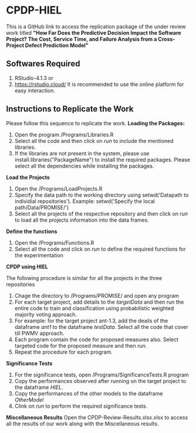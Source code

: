 # CPDP-HIEL
This is a GitHub link to access the replication package of the under review work titled **"How Far Does the Predictive Decision Impact the Software Project? The Cost, Service Time, and Failure Analysis from a Cross-Project Defect Prediction Model"** 


Softwares Required
-----------------------------------

1. RStudio-4.1.3 or
2. https://rstudio.cloud/ 
   It is recommended to use the online platform for easy interaction.


Instructions to Replicate the Work
-----------------------------------
Please follow this sequence to replicate the work.
**Loading the Packages:**
1. Open the program /Programs/Libraries.R
2. Select all the code and then click on _run_ to include the mentioned libraries.
3. If the libraries are not present in the system, please use install.libraries("PackageName") to install the required packages. Please select all the dependencies while installing the packages.

**Load the Projects**
1. Open the /Programs/LoadProjects.R
2. Specify the data path to the working directory using setwd('Datapath to individial repositories'). Example: setwd('Specify the local path/Data/PROMISE/')
3. Select all the projects of the respective repository and then click on _run_ to load all the projects information into the data frames.

**Define the functions**
1. Open the /Programs/Functions.R
2. Select all the code and click on _run_ to define the required functions for the experimentation

**CPDP using HIEL**

The following procedure is similar for all the projects in the three repositories
1. Chage the directory to /Programs/PROMISE/ and open any program
2. For each target project, add details to the _targetData_ and then run the entire code to train and classification using probabilistic weighted majority voting approach.
3. For example: for the target project ant-1.3, add the deails of the dataframe _ant1_ to the dataframe _testData_. Select all the code that cover till PWMV approach.
4. Each program contain the code for proposed measures also. Select targeted code for the proposed measure and then _run_.
5. Repeat the procedure for each program.

**Significance Tests**
1. For the significance tests, open /Programs/SignificanceTests.R program
2. Copy the performances observed after running on the target project to the dataframe _HIEL_.
3. Copy the performances of the other models to the dataframe _OtherModel_
4. Clink on _run_ to perform the required significance tests.

**Miscellaneous Results**
Open the CPDP-Review-Results.xlsx.xlsx to access all the results of our work along with the Miscellaneous results.

